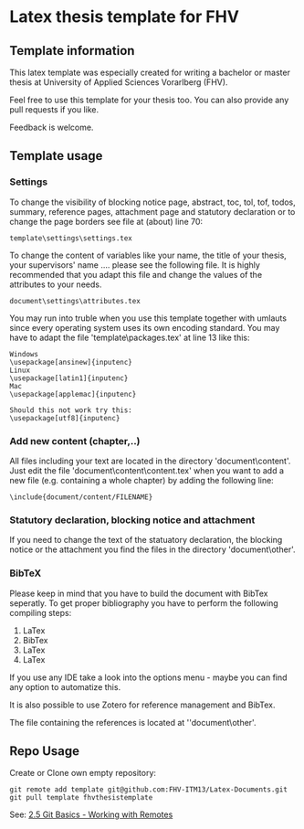 Latex thesis template for FHV
===============

## Template information

This latex template was especially created for writing a bachelor or master thesis at University of Applied Sciences Vorarlberg (FHV).

Feel free to use this template for your thesis too. You can also provide any pull requests if you like.

Feedback is welcome.

## Template usage

### Settings

To change the visibility of blocking notice page, abstract, toc, tol, tof, todos, summary, reference pages, attachment page and statutory declaration or to change the page borders see file at (about) line 70:

```
template\settings\settings.tex
```

To change the content of variables like your name, the title of your thesis, your supervisors' name .... please see the following file. It is highly recommended that you adapt this file and change the values of the attributes to your needs.

```
document\settings\attributes.tex
```

You may run into truble when you use this template together with umlauts since every operating system uses its own encoding standard. You may have to adapt the file 'template\packages.tex' at line 13 like this:

```
Windows
\usepackage[ansinew]{inputenc}
Linux
\usepackage[latin1]{inputenc}
Mac
\usepackage[applemac]{inputenc}

Should this not work try this:
\usepackage[utf8]{inputenc}
```

### Add new content (chapter,..)

All files including your text are located in the directory 'document\content'. Just edit the file 'document\content\content.tex' when you want to add a new file (e.g. containing a whole chapter) by adding the following line:

```
\include{document/content/FILENAME}
```

### Statutory declaration, blocking notice and attachment

If you need to change the text of the statuatory declaration, the blocking notice or the attachment you find the files in the directory 'document\other'.

### BibTeX

Please keep in mind that you have to build the document with BibTex seperatly. To get proper bibliography you have to perform the following compiling steps:

  1. LaTex
  2. BibTex
  3. LaTex
  4. LaTex

If you use any IDE take a look into the options menu - maybe you can find any option to automatize this.

It is also possible to use Zotero for reference management and BibTex.

The file containing the references is located at ''document\other'.

## Repo Usage

Create or Clone own empty repository:

```
git remote add template git@github.com:FHV-ITM13/Latex-Documents.git
git pull template fhvthesistemplate 
```

See: [2.5 Git Basics - Working with Remotes](http://git-scm.com/book/en/v2/Git-Basics-Working-with-Remotes)

